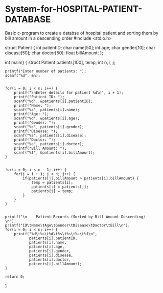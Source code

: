 # System-for-HOSPITAL-PATIENT-DATABASE
Basic c-program to create a databse of hospital patient and sorting them by bill amount in a descending order
#include <stdio.h>

struct Patient {
    int patientID;
    char name[50];
    int age;
    char gender[10];
    char disease[50];
    char doctor[50];
    float billAmount;
};

int main() {
    struct Patient patients[100], temp;
    int n, i, j;

    printf("Enter number of patients: ");
    scanf("%d", &n);

    
    for(i = 0; i < n; i++) {
        printf("\nEnter details for patient %d\n", i + 1);
        printf("Patient ID: ");
        scanf("%d", &patients[i].patientID);
        printf("Name: ");
        scanf("%s", patients[i].name);
        printf("Age: ");
        scanf("%d", &patients[i].age);
        printf("Gender: ");
        scanf("%s", patients[i].gender);
        printf("Disease: ");
        scanf("%s", patients[i].disease);
        printf("Doctor: ");
        scanf("%s", patients[i].doctor);
        printf("Bill Amount: ");
        scanf("%f", &patients[i].billAmount);
    }

    
    for(i = 0; i < n - 1; i++) {
        for(j = i + 1; j < n; j++) {
            if(patients[j].billAmount > patients[i].billAmount) {
                temp = patients[i];
                patients[i] = patients[j];
                patients[j] = temp;
            }
        }
    }

    
    printf("\n--- Patient Records (Sorted by Bill Amount Descending) ---\n");
    printf("ID\tName\tAge\tGender\tDisease\tDoctor\tBill\n");
    for(i = 0; i < n; i++) {
        printf("%d\t%s\t%d\t%s\t%s\t%s\t%f\n",
               patients[i].patientID,
               patients[i].name,
               patients[i].age,
               patients[i].gender,
               patients[i].disease,
               patients[i].doctor,
               patients[i].billAmount);
    }

    return 0;
}
